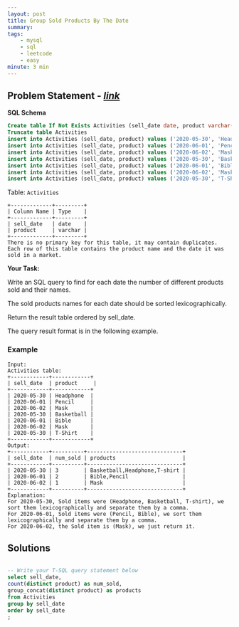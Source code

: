 ```yaml
---
layout: post
title: Group Sold Products By The Date                       
summary:
tags:
    - mysql
    - sql
    - leetcode
    - easy
minute: 3 min
---
```


## Problem Statement - [*link*](https://leetcode.com/problems/group-sold-products-by-the-date/)  

**SQL Schema** 
```sql
Create table If Not Exists Activities (sell_date date, product varchar(20))
Truncate table Activities
insert into Activities (sell_date, product) values ('2020-05-30', 'Headphone')
insert into Activities (sell_date, product) values ('2020-06-01', 'Pencil')
insert into Activities (sell_date, product) values ('2020-06-02', 'Mask')
insert into Activities (sell_date, product) values ('2020-05-30', 'Basketball')
insert into Activities (sell_date, product) values ('2020-06-01', 'Bible')
insert into Activities (sell_date, product) values ('2020-06-02', 'Mask')
insert into Activities (sell_date, product) values ('2020-05-30', 'T-Shirt')
```

Table: `Activities`

```
+-------------+---------+
| Column Name | Type    |
+-------------+---------+
| sell_date   | date    |
| product     | varchar |
+-------------+---------+
There is no primary key for this table, it may contain duplicates.
Each row of this table contains the product name and the date it was sold in a market.
```


**Your Task:** 

Write an SQL query to find for each date the number of different products sold and their names.

The sold products names for each date should be sorted lexicographically.

Return the result table ordered by sell_date.

The query result format is in the following example.


### Example
   
```
Input: 
Activities table:
+------------+------------+
| sell_date  | product     |
+------------+------------+
| 2020-05-30 | Headphone  |
| 2020-06-01 | Pencil     |
| 2020-06-02 | Mask       |
| 2020-05-30 | Basketball |
| 2020-06-01 | Bible      |
| 2020-06-02 | Mask       |
| 2020-05-30 | T-Shirt    |
+------------+------------+
Output: 
+------------+----------+------------------------------+
| sell_date  | num_sold | products                     |
+------------+----------+------------------------------+
| 2020-05-30 | 3        | Basketball,Headphone,T-shirt |
| 2020-06-01 | 2        | Bible,Pencil                 |
| 2020-06-02 | 1        | Mask                         |
+------------+----------+------------------------------+
Explanation: 
For 2020-05-30, Sold items were (Headphone, Basketball, T-shirt), we sort them lexicographically and separate them by a comma.
For 2020-06-01, Sold items were (Pencil, Bible), we sort them lexicographically and separate them by a comma.
For 2020-06-02, the Sold item is (Mask), we just return it.
```


## Solutions

```sql

-- Write your T-SQL query statement below
select sell_date, 
count(distinct product) as num_sold, 
group_concat(distinct product) as products 
from Activities
group by sell_date
order by sell_date
;

```

